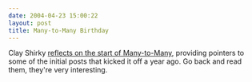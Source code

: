 ```yaml
---
date: 2004-04-23 15:00:22
layout: post
title: Many-to-Many Birthday
---
```


Clay Shirky [reflects on the start of Many-to-Many](http://www.corante.com/many/archives/2004/04/23/all_together_now_haaaaa.php), providing pointers to some of the initial posts that kicked it off a year ago. Go back and read them, they're very interesting.
